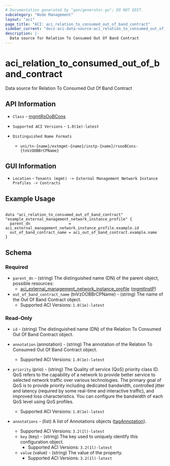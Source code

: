 ```yaml
---
# Documentation generated by "gen/generator.go"; DO NOT EDIT.
subcategory: "Node Management"
layout: "aci"
page_title: "ACI: aci_relation_to_consumed_out_of_band_contract"
sidebar_current: "docs-aci-data-source-aci_relation_to_consumed_out_of_band_contract"
description: |-
  Data source for Relation To Consumed Out Of Band Contract
---
```


# aci_relation_to_consumed_out_of_band_contract #

Data source for Relation To Consumed Out Of Band Contract

## API Information ##

* `Class` - [mgmtRsOoBCons](https://pubhub.devnetcloud.com/media/model-doc-latest/docs/app/index.html#/objects/mgmtRsOoBCons/overview)

* `Supported ACI Versions` - `1.0(1e)-latest`

* `Distinguished Name Formats`
  - `uni/tn-{name}/extmgmt-{name}/instp-{name}/rsooBCons-{tnVzOOBBrCPName}`

## GUI Information ##

* `Location` - `Tenants (mgmt) -> External Management Network Instance Profiles -> Contracts`

## Example Usage ##

```hcl

data "aci_relation_to_consumed_out_of_band_contract" "example_external_management_network_instance_profile" {
  parent_dn                 = aci_external_management_network_instance_profile.example.id
  out_of_band_contract_name = aci_out_of_band_contract.example.name
}

```

## Schema

### Required

* `parent_dn` - (string) The distinguished name (DN) of the parent object, possible resources:
  - [aci_external_management_network_instance_profile](https://registry.terraform.io/providers/CiscoDevNet/aci/latest/docs/resources/external_management_network_instance_profile) ([mgmtInstP](https://pubhub.devnetcloud.com/media/model-doc-latest/docs/app/index.html#/objects/mgmtInstP/overview))
* `out_of_band_contract_name` (tnVzOOBBrCPName) - (string) The name of the Out Of Band Contract object.
  - Supported ACI Versions: `1.0(1e)-latest`

### Read-Only

* `id` - (string) The distinguished name (DN) of the Relation To Consumed Out Of Band Contract object.
* `annotation` (annotation) - (string) The annotation of the Relation To Consumed Out Of Band Contract object.
  - Supported ACI Versions: `1.0(1e)-latest`
* `priority` (prio) - (string) The Quality of service (QoS) priority class ID. QoS refers to the capability of a network to provide better service to selected network traffic over various technologies. The primary goal of QoS is to provide priority including dedicated bandwidth, controlled jitter and latency (required by some real-time and interactive traffic), and improved loss characteristics. You can configure the bandwidth of each QoS level using QoS profiles.
  - Supported ACI Versions: `1.0(1e)-latest`

* `annotations` - (list) A list of Annotations objects ([tagAnnotation](https://pubhub.devnetcloud.com/media/model-doc-latest/docs/app/index.html#/objects/tagAnnotation/overview)).
  - Supported ACI Versions: `3.2(1l)-latest`
  * `key` (key) - (string) The key used to uniquely identify this configuration object.
    - Supported ACI Versions: `3.2(1l)-latest`
  * `value` (value) - (string) The value of the property.
    - Supported ACI Versions: `3.2(1l)-latest`